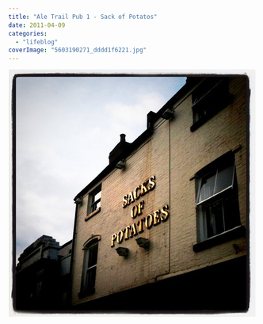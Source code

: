 ```yaml
---
title: "Ale Trail Pub 1 - Sack of Potatos"
date: 2011-04-09
categories: 
  - "lifeblog"
coverImage: "5603190271_dddd1f6221.jpg"
---
```


[![Ale Trail Pub 1 - Sack of Potatos](images/5603190271_dddd1f6221.jpg)](http://www.flickr.com/photos/davelodwig/5603190271/)

